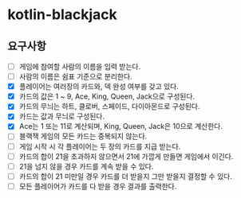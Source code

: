 # kotlin-blackjack

## 요구사항
- [ ] 게임에 참여할 사람의 이름을 입력 받는다.
- [ ] 사람의 이름은 쉼표 기준으로 분리한다.
- [x] 플레이어는 여러장의 카드와, 덱 완성 여부를 갖고 있다.
- [x] 카드의 값은 1 ~ 9, Ace, King, Queen, Jack으로 구성된다.
- [x] 카드의 무늬는 하트, 클로버, 스페이드, 다이아몬드로 구성된다.
- [x] 카드는 값과 무늬로 구성된다.
- [x] Ace는 1 또는 11로 계산되며, King, Queen, Jack은 10으로 계산한다.
- [ ] 블랙잭 게임의 모든 카드는 중복되지 않는다.
- [ ] 게임 시작 시 각 플레이어는 두 장의 카드를 지급 받는다.
- [ ] 카드의 합이 21을 초과하지 않으면서 21에 가깝게 만들면 게임에서 이긴다.
- [ ] 21을 넘지 않을 경우 카드를 계속 받을 수 있다.
- [ ] 카드의 합이 21 미만일 경우 카드를 더 받을지 그만 받을지 결정할 수 있다.
- [ ] 모든 플레이어가 카드를 다 받을 경우 결과를 출력한다.
